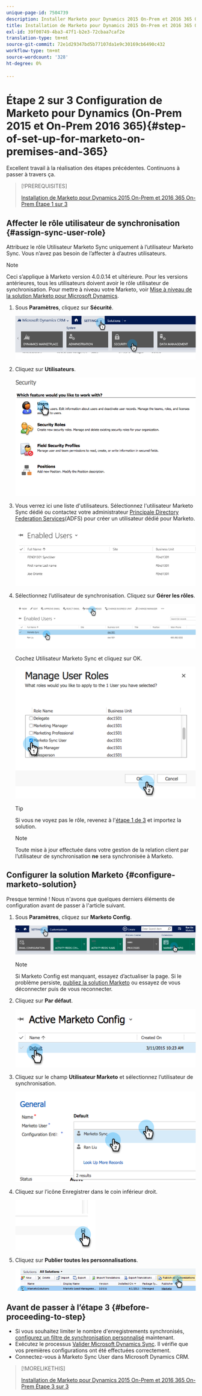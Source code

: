 ```yaml
---
unique-page-id: 7504739
description: Installer Marketo pour Dynamics 2015 On-Prem et 2016 365 On-Prem Étape 2 sur 3 - Marketo Docs - Documentation du produit
title: Installation de Marketo pour Dynamics 2015 On-Prem et 2016 365 On-Prem Étape 2 sur 3
exl-id: 39f00749-4ba3-47f1-b2e3-72cbaa7caf2e
translation-type: tm+mt
source-git-commit: 72e1d29347bd5b77107da1e9c30169cb6490c432
workflow-type: tm+mt
source-wordcount: '328'
ht-degree: 0%

---
```


# Étape 2 sur 3 Configuration de Marketo pour Dynamics (On-Prem 2015 et On-Prem 2016 365){#step-of-set-up-for-marketo-on-premises-and-365}

Excellent travail à la réalisation des étapes précédentes. Continuons à passer à travers ça.

>[!PREREQUISITES]
>
>[Installation de Marketo pour Dynamics 2015 On-Prem et 2016 365 On-Prem Étape 1 sur 3](/help/marketo/product-docs/crm-sync/microsoft-dynamics-sync/sync-setup/microsoft-dynamics-2015-on-premises-2016-dynamics-365-on-premises/step-1-of-3-install.md)

## Affecter le rôle utilisateur de synchronisation {#assign-sync-user-role}

Attribuez le rôle Utilisateur Marketo Sync uniquement à l’utilisateur Marketo Sync. Vous n’avez pas besoin de l’affecter à d’autres utilisateurs.

>[!NOTE]
>
>Ceci s’applique à Marketo version 4.0.0.14 et ultérieure. Pour les versions antérieures, tous les utilisateurs doivent avoir le rôle utilisateur de synchronisation. Pour mettre à niveau votre Marketo, voir [Mise à niveau de la solution Marketo pour Microsoft Dynamics](/help/marketo/product-docs/crm-sync/microsoft-dynamics-sync/sync-setup/update-the-marketo-solution-for-microsoft-dynamics.md).

1. Sous **Paramètres**, cliquez sur **Sécurité**.

   ![](assets/assign1.png)

1. Cliquez sur **Utilisateurs**.

   ![](assets/assign2.png)

1. Vous verrez ici une liste d&#39;utilisateurs. Sélectionnez l&#39;utilisateur Marketo Sync dédié ou contactez votre administrateur [Principale Directory Federation Services](https://msdn.microsoft.com/en-us/library/bb897402.aspx)(ADFS) pour créer un utilisateur dédié pour Marketo.

   ![](assets/image2015-3-26-10-3a39-3a35.png)

1. Sélectionnez l’utilisateur de synchronisation. Cliquez sur **Gérer les rôles**.

   ![](assets/assign4.png)

   Cochez Utilisateur Marketo Sync et cliquez sur OK.

   ![](assets/assign5.png)

   >[!TIP]
   >
   >Si vous ne voyez pas le rôle, revenez à l&#39;[étape 1 de 3](/help/marketo/product-docs/crm-sync/microsoft-dynamics-sync/sync-setup/microsoft-dynamics-2015-on-premises-2016-dynamics-365-on-premises/step-1-of-3-install.md) et importez la solution.

   >[!NOTE]
   >
   >Toute mise à jour effectuée dans votre gestion de la relation client par l’utilisateur de synchronisation **ne** sera  synchronisée à Marketo.

## Configurer la solution Marketo {#configure-marketo-solution}

Presque terminé ! Nous n&#39;avons que quelques derniers éléments de configuration avant de passer à l&#39;article suivant.

1. Sous **Paramètres**, cliquez sur **Marketo Config**.

   ![](assets/configure1.png)

   >[!NOTE]
   >
   >Si Marketo Config est manquant, essayez d’actualiser la page. Si le problème persiste, [publiez la solution Marketo](/help/marketo/product-docs/crm-sync/microsoft-dynamics-sync/sync-setup/microsoft-dynamics-2015-on-premises-2016-dynamics-365-on-premises/step-1-of-3-install.md) ou essayez de vous déconnecter puis de vous reconnecter.

1. Cliquez sur **Par défaut**.

   ![](assets/configure2.png)

1. Cliquez sur le champ **Utilisateur Marketo** et sélectionnez l’utilisateur de synchronisation.

   ![](assets/configure3.png)

1. Cliquez sur l’icône Enregistrer dans le coin inférieur droit.

   ![](assets/configure4.png)

1. Cliquez sur **Publier toutes les personnalisations**.

   ![](assets/publish-all-customizations1.png)

## Avant de passer à l’étape 3 {#before-proceeding-to-step}

* Si vous souhaitez limiter le nombre d&#39;enregistrements synchronisés, [configurez un filtre de synchronisation personnalisé](/help/marketo/product-docs/crm-sync/microsoft-dynamics-sync/create-a-custom-dynamics-sync-filter.md) maintenant.
* Exécutez le processus [Valider Microsoft Dynamics Sync](/help/marketo/product-docs/crm-sync/microsoft-dynamics-sync/sync-setup/validate-microsoft-dynamics-sync.md). Il vérifie que vos premières configurations ont été effectuées correctement.
* Connectez-vous à Marketo Sync User dans Microsoft Dynamics CRM.

>[!MORELIKETHIS]
>
>[Installation de Marketo pour Dynamics 2015 On-Prem et 2016 365 On-Prem Étape 3 sur 3](/help/marketo/product-docs/crm-sync/microsoft-dynamics-sync/sync-setup/microsoft-dynamics-2015-on-premises-2016-dynamics-365-on-premises/step-3-of-3-connect.md)
